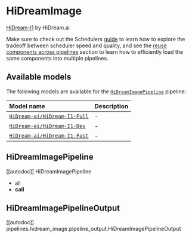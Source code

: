 <!-- Copyright 2025 The HuggingFace Team. All rights reserved.
#
# Licensed under the Apache License, Version 2.0 (the "License");
# you may not use this file except in compliance with the License.
# You may obtain a copy of the License at
#
#     http://www.apache.org/licenses/LICENSE-2.0
#
# Unless required by applicable law or agreed to in writing, software
# distributed under the License is distributed on an "AS IS" BASIS,
# WITHOUT WARRANTIES OR CONDITIONS OF ANY KIND, either express or implied.
# See the License for the specific language governing permissions and
# limitations under the License. -->

# HiDreamImage

[HiDream-I1](https://huggingface.co/HiDream-ai) by HiDream.ai

<Tip>

Make sure to check out the Schedulers [guide](../../using-diffusers/schedulers) to learn how to explore the tradeoff between scheduler speed and quality, and see the [reuse components across pipelines](../../using-diffusers/loading#reuse-a-pipeline) section to learn how to efficiently load the same components into multiple pipelines.

</Tip>

## Available models

The following models are available for the [`HiDreamImagePipeline`](text-to-image) pipeline:

| Model name | Description |
|:---|:---|
| [`HiDream-ai/HiDream-I1-Full`](https://huggingface.co/HiDream-ai/HiDream-I1-Full) | - |
| [`HiDream-ai/HiDream-I1-Dev`](https://huggingface.co/HiDream-ai/HiDream-I1-Dev) | - |
| [`HiDream-ai/HiDream-I1-Fast`](https://huggingface.co/HiDream-ai/HiDream-I1-Fast) | - |

## HiDreamImagePipeline

[[autodoc]] HiDreamImagePipeline
  - all
  - __call__

## HiDreamImagePipelineOutput

[[autodoc]] pipelines.hidream_image.pipeline_output.HiDreamImagePipelineOutput
